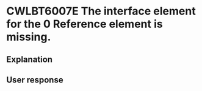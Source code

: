 # CWLBT6007E The interface element for the 0 Reference element is missing.

## Explanation

## User response
